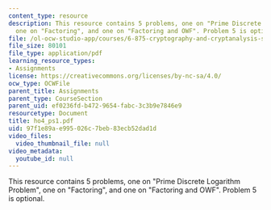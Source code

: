 ```yaml
---
content_type: resource
description: This resource contains 5 problems, one on "Prime Discrete Logarithm Problem",
  one on "Factoring", and one on "Factoring and OWF". Problem 5 is optional.
file: /ol-ocw-studio-app/courses/6-875-cryptography-and-cryptanalysis-spring-2005/97f1e89ae995026c7beb83ecb52dad1d_ho4_ps1.pdf
file_size: 80101
file_type: application/pdf
learning_resource_types:
- Assignments
license: https://creativecommons.org/licenses/by-nc-sa/4.0/
ocw_type: OCWFile
parent_title: Assignments
parent_type: CourseSection
parent_uid: ef0236fd-b472-9654-fabc-3c3b9e7846e9
resourcetype: Document
title: ho4_ps1.pdf
uid: 97f1e89a-e995-026c-7beb-83ecb52dad1d
video_files:
  video_thumbnail_file: null
video_metadata:
  youtube_id: null
---
```

This resource contains 5 problems, one on "Prime Discrete Logarithm Problem", one on "Factoring", and one on "Factoring and OWF". Problem 5 is optional.